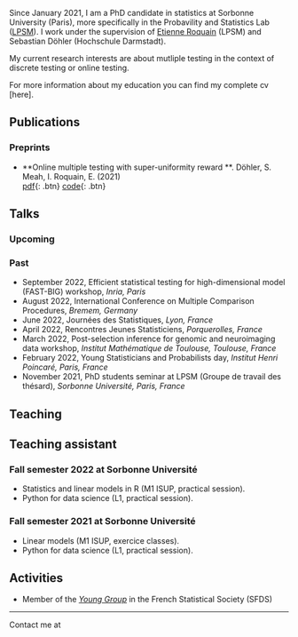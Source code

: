  Since January 2021, I am a PhD candidate in statistics at Sorbonne University (Paris), more specifically in the Probavility and Statistics Lab ([LPSM](https://www.lpsm.paris/)). I work under the supervision of [Etienne Roquain](https://etienneroquain-81.webself.net/) (LPSM) and Sebastian Döhler (Hochschule Darmstadt). 

My current research interests are about mutliple testing in the context of discrete testing or online testing. 

For more information about my education you can find my complete cv [here].

## Publications

### Preprints

* **Online multiple testing with super-uniformity reward **. Döhler, S. Meah, I. Roquain, E.  (2021)  
[<i class="fas fa-file-pdf"></i> pdf](https://arxiv.org/abs/2110.01255){: .btn}  [<i class="fab fa-github"></i> code](https://github.com/iqm15/SUREOMT){: .btn}


## Talks
### Upcoming



### Past 
* September 2022, Efficient statistical testing for high-dimensional model (FAST-BIG) workshop, *Inria, Paris*
* August 2022, International Conference on Multiple Comparison Procedures, *Bremem, Germany*
* June 2022, Journées des Statistiques, *Lyon, France*
* April 2022, Rencontres Jeunes Statisticiens, *Porquerolles, France*
* March 2022, Post-selection inference for genomic and neuroimaging data workshop, *Institut Mathématique de Toulouse, Toulouse, France*
* February 2022, Young Statisticians and Probabilists day, *Institut Henri Poincaré, Paris, France*
* November 2021, PhD students seminar at LPSM (Groupe de travail des thésard), *Sorbonne Université, Paris, France*



## Teaching
## Teaching assistant 

### Fall semester 2022 at Sorbonne Université
* Statistics and linear models in R  (M1 ISUP, practical session).
* Python for data science (L1, practical session).

### Fall semester 2021 at Sorbonne Université
* Linear models (M1 ISUP, exercice classes).
* Python for data science (L1, practical session).

## Activities
* Member of the *[Young Group](https://www.sfds.asso.fr/fr/jeunes_statisticiens/468-les_jeunes_statisticiens/)* in the French Statistical Society (SFDS)

---
Contact me at 
